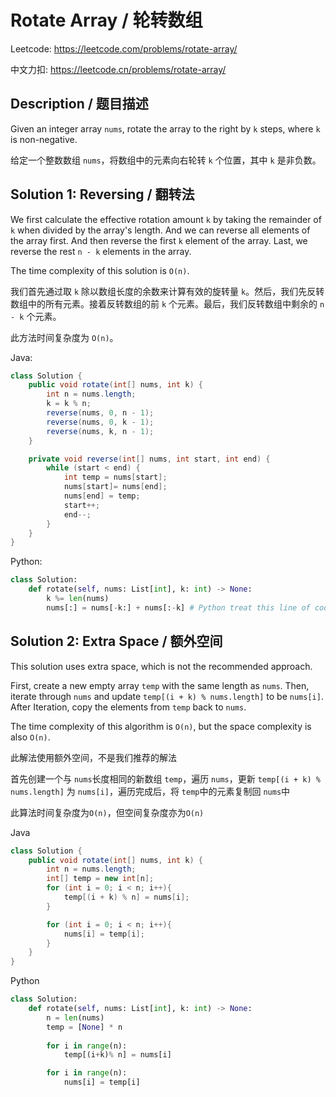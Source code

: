 # Rotate Array / 轮转数组

Leetcode: https://leetcode.com/problems/rotate-array/

中文力扣: https://leetcode.cn/problems/rotate-array/

## Description / 题目描述

Given an integer array `nums`, rotate the array to the right by `k` steps, where `k` is non-negative.

给定一个整数数组 `nums`，将数组中的元素向右轮转 `k` 个位置，其中 `k` 是非负数。

## Solution 1: Reversing / 翻转法

We first calculate the effective rotation amount `k` by taking the remainder of `k` when divided by the array's length. And we can reverse all elements of the array first. And then reverse the first `k` element of the array. Last, we reverse the rest `n - k` elements in the array.

The time complexity of this solution is `O(n)`.

我们首先通过取 `k` 除以数组长度的余数来计算有效的旋转量 `k`。然后，我们先反转数组中的所有元素。接着反转数组的前 `k` 个元素。最后，我们反转数组中剩余的 `n - k` 个元素。

此方法时间复杂度为 `O(n)`。

Java:

```java
class Solution {
    public void rotate(int[] nums, int k) {
        int n = nums.length;
        k = k % n;
        reverse(nums, 0, n - 1);
        reverse(nums, 0, k - 1);
        reverse(nums, k, n - 1);
    }

    private void reverse(int[] nums, int start, int end) {
        while (start < end) {
            int temp = nums[start];
            nums[start]= nums[end];
            nums[end] = temp;
            start++;
            end--;
        }
    }
}
```

Python:

```python
class Solution:
    def rotate(self, nums: List[int], k: int) -> None:
        k %= len(nums)
        nums[:] = nums[-k:] + nums[:-k] # Python treat this line of code as the method we discussed above
```

## Solution 2: Extra Space / 额外空间

This solution uses extra space, which is not the recommended approach.

First, create a new empty array `temp` with the same length as `nums`. Then, iterate through `nums` and update `temp[(i + k) % nums.length]` to be `nums[i]`. After Iteration, copy the elements from `temp` back to `nums`.

The time complexity of this algorithm is `O(n)`, but the space complexity is also `O(n)`.

此解法使用额外空间，不是我们推荐的解法

首先创建一个与 `nums`长度相同的新数组 `temp`，遍历 `nums`，更新 `temp[(i + k) % nums.length]` 为 `nums[i]`，遍历完成后，将 `temp`中的元素复制回 `nums`中

此算法时间复杂度为`O(n)`，但空间复杂度亦为`O(n)`

Java

```java
class Solution {
    public void rotate(int[] nums, int k) {
        int n = nums.length;
        int[] temp = new int[n];
        for (int i = 0; i < n; i++){
            temp[(i + k) % n] = nums[i];
        }

        for (int i = 0; i < n; i++){
            nums[i] = temp[i];
        }
    }
}
```

Python

```python
class Solution:
    def rotate(self, nums: List[int], k: int) -> None:
        n = len(nums)
        temp = [None] * n
    
        for i in range(n):
            temp[(i+k)% n] = nums[i]

        for i in range(n):
            nums[i] = temp[i]
    
```
